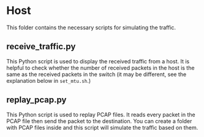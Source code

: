 # Host

This folder contains the necessary scripts for simulating the traffic.

## receive_traffic.py
This Python script is used to display the received traffic from a host. It is helpful to check whether the number of received packets in the host is the same as the received packets in the switch (it may be different, see the explanation below in ``set_mtu.sh``.)

## replay_pcap.py 
This Python script is used to replay PCAP files. It reads every packet in the PCAP file then send the packet to the destination. You can create a folder with PCAP files inside and this script will simulate the traffic based on them.
